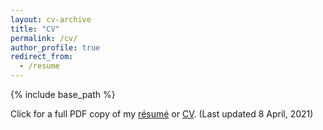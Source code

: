 ```yaml
---
layout: cv-archive
title: "CV"
permalink: /cv/
author_profile: true
redirect_from:
  - /resume
---
```


<style>
a.uline {text-decoration:underline;}
</style>

{% include base_path %}

Click for a full PDF copy of my [résumé](/files/ELW_Resume_download.pdf) or [CV](/files/Erika_CV_online.pdf). (Last updated 8 April, 2021)

<div id="adobe-dc-view" style="width: 800px;"></div>
<script src="https://documentcloud.adobe.com/view-sdk/main.js"></script>
<script type="text/javascript">
	document.addEventListener("adobe_dc_view_sdk.ready", function(){ 
		var adobeDCView = new AdobeDC.View({clientId: "69cb7856ede24ed3b924d55060b5e9b1", divId: "adobe-dc-view"});
		adobeDCView.previewFile({
			content:{location: {url: "{{ site.url }}{{ site.baseurl }}/files/ELW_Resume_online.pdf"}},
			metaData:{fileName: "ELW_Resume_online.pdf"}
		}, {embedMode: "IN_LINE"});
	});
</script>
